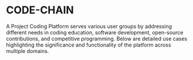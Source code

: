 # CODE-CHAIN
A Project Coding Platform serves various user groups by addressing different needs in coding education, software development, open-source contributions, and competitive programming. Below are detailed use cases highlighting the significance and functionality of the platform across multiple domains.
